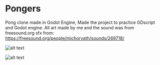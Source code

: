 # Pongers
Pong clone made in Godot Engine, Made the project to practice GDscript and Godot engine. All art made by me and the sound was from freesound.org
sfx from: https://freesound.org/people/michorvath/sounds/269718/



![alt text](https://img.itch.zone/aW1hZ2UvMTc0NjAzNC8xMDI3MjgzNS5wbmc=/original/Yw8wCW.png) 



![alt text]([https://img.itch.zone/aW1hZ2UvMTc0NjAzNC8xMDI3MjgzNy5wbmc=/347x500/is5fy8.png](https://img.itch.zone/aW1hZ2UvMTc0NjAzNC8xMDI3MjgzNy5wbmc=/original/LuHKrj.png)) 
